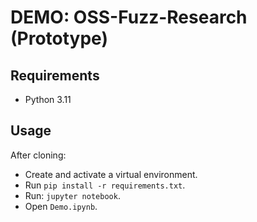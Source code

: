 # DEMO: OSS-Fuzz-Research (Prototype)

## Requirements

- Python 3.11

## Usage

After cloning:

- Create and activate a virtual environment.
- Run `pip install -r requirements.txt`.
- Run: `jupyter notebook`.
- Open `Demo.ipynb`.
